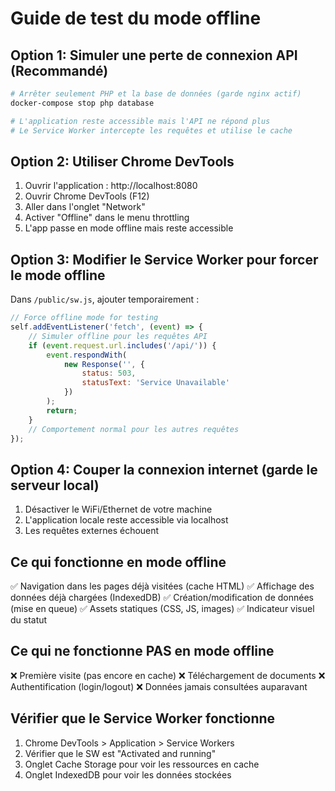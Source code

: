 # Guide de test du mode offline

## Option 1: Simuler une perte de connexion API (Recommandé)

```bash
# Arrêter seulement PHP et la base de données (garde nginx actif)
docker-compose stop php database

# L'application reste accessible mais l'API ne répond plus
# Le Service Worker intercepte les requêtes et utilise le cache
```

## Option 2: Utiliser Chrome DevTools

1. Ouvrir l'application : http://localhost:8080
2. Ouvrir Chrome DevTools (F12)
3. Aller dans l'onglet "Network"
4. Activer "Offline" dans le menu throttling
5. L'app passe en mode offline mais reste accessible

## Option 3: Modifier le Service Worker pour forcer le mode offline

Dans `/public/sw.js`, ajouter temporairement :
```javascript
// Force offline mode for testing
self.addEventListener('fetch', (event) => {
    // Simuler offline pour les requêtes API
    if (event.request.url.includes('/api/')) {
        event.respondWith(
            new Response('', {
                status: 503,
                statusText: 'Service Unavailable'
            })
        );
        return;
    }
    // Comportement normal pour les autres requêtes
});
```

## Option 4: Couper la connexion internet (garde le serveur local)

1. Désactiver le WiFi/Ethernet de votre machine
2. L'application locale reste accessible via localhost
3. Les requêtes externes échouent

## Ce qui fonctionne en mode offline

✅ Navigation dans les pages déjà visitées (cache HTML)
✅ Affichage des données déjà chargées (IndexedDB)
✅ Création/modification de données (mise en queue)
✅ Assets statiques (CSS, JS, images)
✅ Indicateur visuel du statut

## Ce qui ne fonctionne PAS en mode offline

❌ Première visite (pas encore en cache)
❌ Téléchargement de documents
❌ Authentification (login/logout)
❌ Données jamais consultées auparavant

## Vérifier que le Service Worker fonctionne

1. Chrome DevTools > Application > Service Workers
2. Vérifier que le SW est "Activated and running"
3. Onglet Cache Storage pour voir les ressources en cache
4. Onglet IndexedDB pour voir les données stockées